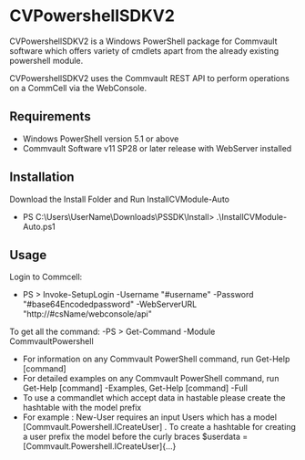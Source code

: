 CVPowershellSDKV2
===============
CVPowershellSDKV2 is a Windows PowerShell package for Commvault software which offers variety of cmdlets apart from the already existing powershell module.

CVPowershellSDKV2 uses the Commvault REST API to perform operations on a CommCell via the WebConsole.

Requirements
------------
- Windows PowerShell version 5.1 or above
- Commvault Software v11 SP28 or later release with WebServer installed

Installation
------------
Download the Install Folder and Run InstallCVModule-Auto
- PS C:\Users\UserName\Downloads\PSSDK\Install> .\InstallCVModule-Auto.ps1


Usage
-----
Login to Commcell:
- PS > Invoke-SetupLogin -Username "#username" -Password "#base64Encodedpassword" -WebServerURL "http://#csName/webconsole/api"

To get all the command:
-PS > Get-Command -Module CommvaultPowershell

- For information on any Commvault PowerShell command, run Get-Help [command] 
- For detailed examples on any Commvault PowerShell command, run Get-Help [command] -Examples, Get-Help [command] -Full
- To use a commandlet which accept data in hastable please create the hashtable with the model prefix
- For example : New-User requires an input Users which has a model [Commvault.Powershell.ICreateUser] . To create a hashtable for creating a user prefix the model before the curly braces
  $userdata = [Commvault.Powershell.ICreateUser]{...}
